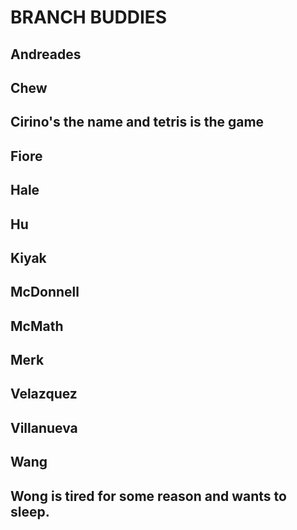 # BRANCH BUDDIES

## Andreades

## Chew

## Cirino's the name and tetris is the game

## Fiore

## Hale

## Hu

## Kiyak

## McDonnell

## McMath

## Merk

## Velazquez

## Villanueva

## Wang

## Wong is tired for some reason and wants to sleep.
